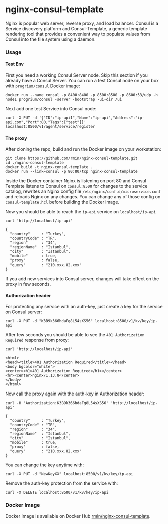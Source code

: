 # nginx-consul-template

Nginx is popular web server, reverse proxy, and load balancer. Consul is a Service discovery platform and Consul-Template, a generic template rendering tool that provides a convenient way to populate values from Consul into the file system using a daemon.

### Usage
#### Test Env
First you need a working Consul Server node. Skip this section if you already have a Consul Server.
You can run a test Consul node on your box with ```progrium/consul``` Docker image:
```
docker run --name consul -p 8400:8400 -p 8500:8500 -p 8600:53/udp -h node1 progrium/consul -server -bootstrap -ui-dir /ui
```

Next add one test Service into Consul node:
```
curl -X PUT -d '{"ID":"ip-api1","Name":"ip-api","Address":"ip-api.com","Port":80,"Tags":["test"]}' localhost:8500/v1/agent/service/register
```

#### The proxy
After cloning the repo, build and run the Docker image on your workstation:
```
git clone https://github.com/rmin/nginx-consul-template.git
cd ./nginx-consul-template
docker build -t nginx-consul-template .
docker run --link=consul -p 80:80/tcp nginx-consul-template
```

Inside the Docker container Nginx is listening on port 80 and Consul Template listens to Consul on ```consul:8500``` for changes to the service catalog, rewrites an Nginx config file ```/etc/nginx/conf.d/microservice.conf``` and reloads Nginx on any changes. You can change any of those config on ```consul-template.hcl``` before building the Docker image.

Now you should be able to reach the ```ip-api``` service on ```localhost/ip-api```
```
curl 'http://localhost/ip-api'

{
  "country"     : "Turkey",
  "countryCode" : "TR",
  "region"      : "34",
  "regionName"  : "Istanbul",
  "city"        : "Istanbul",
  "mobile"      : true,
  "proxy"       : false,
  "query"       : "210.xxx.82.xxx"
}
```

If you add new services into Consul server, changes will take effect on the proxy in few seconds.

#### Authorization header
For protecting any service with an auth-key, just create a key for the service on Consul server:
```
curl -X PUT -d "K3B9k366hdaFg8L54sXS56" localhost:8500/v1/kv/key/ip-api
```

After few seconds you should be able to see the ```401 Authorization Required``` response from proxy:
```
curl 'http://localhost/ip-api'

<html>
<head><title>401 Authorization Required</title></head>
<body bgcolor="white">
<center><h1>401 Authorization Required</h1></center>
<hr><center>nginx/1.13.8</center>
</body>
</html>
```

Now call the proxy again with the auth-key in Authorization header:
```
curl -H 'Authorization:K3B9k366hdaFg8L54sXS56' 'http://localhost/ip-api'

{
  "country"     : "Turkey",
  "countryCode" : "TR",
  "region"      : "34",
  "regionName"  : "Istanbul",
  "city"        : "Istanbul",
  "mobile"      : true,
  "proxy"       : false,
  "query"       : "210.xxx.82.xxx"
}
```

You can change the key anytime with:
```
curl -X PUT -d "NewKeyXX" localhost:8500/v1/kv/key/ip-api
```

Remove the auth-key protection from the service with:
```
curl -X DELETE localhost:8500/v1/kv/key/ip-api
```

### Docker Image
Docker Image is available on Docker Hub [rmin/nginx-consul-template](https://hub.docker.com/r/rmin/nginx-consul-template/).
